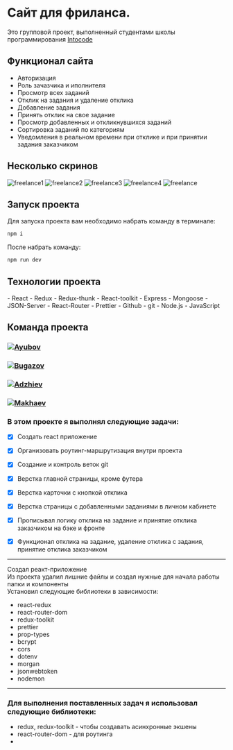# Cайт для фриланса.
<p> Это групповой проект, выполненный студентами школы программирования <a href="https://intocode.ru/" target="_blank">Intocode</a></p>

## Функционал сайта

- Авторизация 
- Роль зачазчика и иполнителя
- Просмотр всех заданий
- Отклик на задания и удаление отклика
- Добавление задания
- Принять отклик на свое задание
- Просмотр добавленных и откликнувшихся заданий
- Сортировка заданий по категориям
- Уведомления в реальном времени при отклике и при принятии задания заказчиком  


## Несколько скринов 
![freelance1](https://user-images.githubusercontent.com/105605980/195789117-a6a4acf3-e8fd-44c9-83c2-5daa0162378b.jpeg)
![freelance2](https://user-images.githubusercontent.com/105605980/195789135-86cff53d-b815-42d7-b87a-8882cc022bb4.jpeg)
![freelance3](https://user-images.githubusercontent.com/105605980/195789150-ad8058d7-c42f-4c53-aa90-45563ad607a2.jpeg)
![freelance4](https://user-images.githubusercontent.com/105605980/195789157-89c800e9-71b4-4e3e-944c-2d17dcdf9c31.jpeg)
![freelance](https://user-images.githubusercontent.com/105605980/195789172-40079db6-ac11-4688-92e2-5e87620535b5.jpeg)

## Запуск проекта

Для запуска проекта вам необходимо набрать команду в терминале:

```javascript
npm i
```

После набрать команду:

```javascript
npm run dev
```


## Технологии проекта

<p>
- React
- Redux
- Redux-thunk
- React-toolkit
- Express
- Mongoose
- JSON-Server
- React-Router
- Prettier
- Github
- git 
- Node.js
- JavaScript
</p>

## Команда проекта

<h3>
  <a href="https://github.com/Benoyevski">
    <img alt="Ayubov" src="https://img.shields.io/badge/-Ismail_Ayubov-black?style=for-the-badge&logo=github&logoColor=white" />
  </a>
</h3>

<h3>
  <a href="https://github.com/Bugazov">
    <img alt="Bugazov" src="https://img.shields.io/badge/-Islam_Bugazov-black?style=for-the-badge&logo=github&logoColor=white" />
  </a>
</h3>

<h3>
  <a href="https://github.com/Ayubax">
    <img alt="Adzhiev" src="https://img.shields.io/badge/-Ayub_Adzhiev-black?style=for-the-badge&logo=github&logoColor=white" />
  </a>
</h3>

<h3>
  <a href="https://github.com/DerWaldgang">
    <img alt="Makhaev" src="https://img.shields.io/badge/-Salambek_Makhaev-black?style=for-the-badge&logo=github&logoColor=white" />
  </a>
</h3>

### В этом проекте я выполнял следующие задачи:

- [x] Создать react приложение
- [x] Организовать роутинг-маршрутизация внутри проекта
- [x] Создание и контроль веток git
- [x] Верстка главной страницы, кроме футера
- [x] Верстка карточки с кнопкой отклика
- [x] Верстка страницы с добавленными заданиями в личном кабинете
- [x] Прописывал логику отклика на задание и принятие отклика заказчиком на бэке и фронте
- [x] Функционал отклика на задание, удаление отклика с задания, принятие отклика заказчиком


---

Создал реакт-приложение</br>
Из проекта удалил лишние файлы и создал нужные для начала работы папки и компоненты <br>
Установил следующие библиотеки в зависимости:

- react-redux
- react-router-dom
- redux-toolkit
- prettier
- prop-types
- bcrypt
- cors
- dotenv
- morgan
- jsonwebtoken
- nodemon


---

### Для выполнения поставленных задач я использовал следующие библиотеки:

- redux, redux-toolkit - чтобы создавать асинхронные экшены
- react-router-dom - для роутинга
- 



